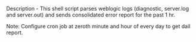 Description - This shell script parses weblogic logs (diagnostic, server.log and server.out) and sends consolidated error report for the past 1 hr. 

Note: Configure cron job at zeroth minute and hour of every day to get dail report.